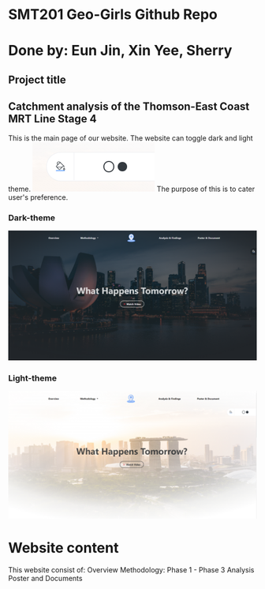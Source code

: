 # SMT201 Geo-Girls Github Repo
# Done by: Eun Jin, Xin Yee, Sherry


## Project title 
## Catchment analysis of the Thomson-East Coast MRT Line Stage 4

This is the main page of our website. 
The website can toggle dark and light theme. ![Alt text](_site/assets/imgs/toggletheme.png?raw=true "toggletheme")
The purpose of this is to cater user's preference. 


### Dark-theme
![Alt text](_site/assets/imgs/web-darktheme.png?raw=true "dark")

### Light-theme
![Alt text](_site/assets/imgs/web-lighttheme.png?raw=true "light")


# Website content
This website consist of: 
Overview
Methodology: Phase 1 - Phase 3
Analysis
Poster and Documents
